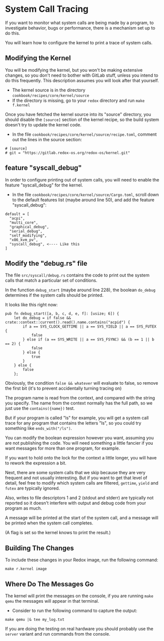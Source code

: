 # System Call Tracing

If you want to monitor what system calls are being made by a program, to investigate behavior, bugs or performance, there is a mechanism set up to do this.

You will learn how to configure the kernel to print a trace of system calls.

## Modifying the Kernel

You will be modifying the kernel, but you won't be making extensive changes, so you don't need to bother with GitLab stuff, unless you intend to do this frequently. This description assumes you will look after that yourself.

- The kernel source is in the directory `cookbook/recipes/core/kernel/source`
- If the directory is missing, go to your `redox` directory and run `make f.kernel`

Once you have fetched the kernel source into its "source" directory, you should disable the `[source]` section of the kernel recipe, so the build system doesn't try to update the kernel code.

- In the file `cookbook/recipes/core/kernel/source/recipe.toml`, comment out the lines in the source section:

```
# [source]
# git = "https://gitlab.redox-os.org/redox-os/kernel.git"
```

## feature "syscall_debug"

In order to configure printing out of system calls, you will need to enable the feature "syscall_debug" for the kernel.

- In the file `cookbook/recipes/core/kernel/source/Cargo.toml`, scroll down to the default features list (maybe around line 50), and add the feature "syscall_debug":

```
default = [
  "acpi",
  "multi_core",
  "graphical_debug",
  "serial_debug",
  "self_modifying",
  "x86_kvm_pv",
  "syscall_debug", <---- Like this
]
```

## Modify the "debug.rs" file

The file `src/syscall/debug.rs` contains the code to print out the system calls that match a particular set of conditions.

In the function `debug_start` (maybe around line 228), the boolean `do_debug` determines if the system calls should be printed.

It looks like this right now:

```
pub fn debug_start([a, b, c, d, e, f]: [usize; 6]) {
    let do_debug = if false && crate::context::current().read().name.contains("acpid") {
        if a == SYS_CLOCK_GETTIME || a == SYS_YIELD || a == SYS_FUTEX {
            false
        } else if (a == SYS_WRITE || a == SYS_FSYNC) && (b == 1 || b == 2) {
            false
        } else {
            true
        }
    } else {
        false
    };
```

Obviously, the condition `false && whatever` will evaluate to false, so remove the first bit (it's to prevent accidentally turning tracing on)

The program name is read from the context, and compared with the string you specify. The name from the context normally has the full path, so we just use the `contains({name})` test.

But if your program is called "ls" for example, you will get a system call trace for any program that contains the letters "ls", so you could try something like `ends_with("/ls")`.

You can modify the boolean expression however you want, assuming you are not publishing the code. You will need something a little fancier if you want messages for more than one program, for example.

If you want to hold onto the lock for the context a little longer, you will have to rework the expression a bit.

Next, there are some system calls that we skip because they are very frequent and not usually interesting. But if you want to get that level of detail, feel free to modify which system calls are filtered, `gettime`, `yield` and `futex` are typically ignored.

Also, writes to file descriptors 1 and 2 (stdout and stderr) are typically not reported so it doesn't interfere with output and debug code from your program as much.

A message will be printed at the start of the system call, and a message will be printed when the system call completes.

(A flag is set so the kernel knows to print the result.)

## Building The Changes

To include these changes in your Redox image, run the following command:

```
make r.kernel image
```

## Where Do The Messages Go

The kernel will print the messages on the console, if you are running `make qemu` the messages will appear in that terminal.

- Consider to run the following command to capture the output:

```
make qemu |& tee my_log.txt
```

If you are doing the testing on real hardware you should probably use the `server` variant and run commands from the console.
